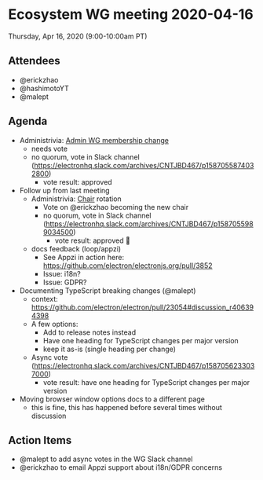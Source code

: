 # Ecosystem WG meeting 2020-04-16

Thursday, Apr 16, 2020 (9:00-10:00am PT)

## Attendees

* @erickzhao
* @hashimotoYT
* @malept

## Agenda

* Administrivia: [Admin WG membership change](https://github.com/electron/governance/pull/262)
  * needs vote
  * no quorum, vote in Slack channel (https://electronhq.slack.com/archives/CNTJBD467/p1587055874032800)
    * vote result: approved
* Follow up from last meeting
  * Administrivia: [Chair](https://github.com/electron/governance/tree/master/charter#leadership) rotation
    * Vote on @erickzhao becoming the new chair
    * no quorum, vote in Slack channel (https://electronhq.slack.com/archives/CNTJBD467/p1587055989034500)
      * vote result: approved :tada:
  * docs feedback (loop/appzi)
    * See Appzi in action here: https://github.com/electron/electronjs.org/pull/3852
    * Issue: i18n?
    * Issue: GDPR?
* Documenting TypeScript breaking changes (@malept)
  * context: https://github.com/electron/electron/pull/23054#discussion_r406394398
  * A few options:
    * Add to release notes instead
    * Have one heading for TypeScript changes per major version
    * keep it as-is (single heading per change)
  * Async vote (https://electronhq.slack.com/archives/CNTJBD467/p1587056233037000)
    * vote result: have one heading for TypeScript changes per major version
* Moving browser window options docs to a different page
  * this is fine, this has happened before several times without discussion

## Action Items

* @malept to add async votes in the WG Slack channel
* @erickzhao to email Appzi support about i18n/GDPR concerns
